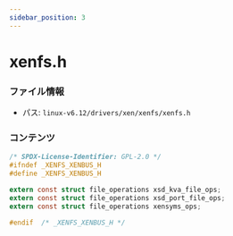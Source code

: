 ```yaml
---
sidebar_position: 3
---
```

# xenfs.h

### ファイル情報

- パス: `linux-v6.12/drivers/xen/xenfs/xenfs.h`

### コンテンツ

```h
/* SPDX-License-Identifier: GPL-2.0 */
#ifndef _XENFS_XENBUS_H
#define _XENFS_XENBUS_H

extern const struct file_operations xsd_kva_file_ops;
extern const struct file_operations xsd_port_file_ops;
extern const struct file_operations xensyms_ops;

#endif	/* _XENFS_XENBUS_H */

```
